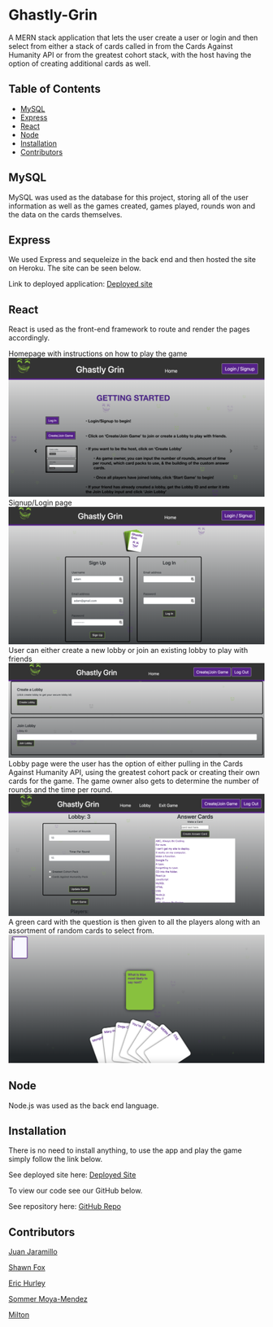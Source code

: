 # Ghastly-Grin
A MERN stack application that lets the user create a user or login and then select from either a stack of cards called in from the Cards Against Humanity API or from the greatest cohort stack, with the host having the option of creating additional cards as well. 

## Table of Contents

* [MySQL](#MySQL)
* [Express](#Express)
* [React](#React)
* [Node](#Node)
* [Installation](#Installation)
* [Contributors](#Contributors)

## MySQL
MySQL was used as the database for this project, storing all of the user information as well as the games created, games played, rounds won and the data on the cards themselves. 

## Express
We used Express and sequeleize in the back end and then hosted the site on Heroku. The site can be seen below. 

Link to deployed application: [Deployed site](https://ghastlygrin.herokuapp.com/)

## React
React is used as the front-end framework to route and render the pages accordingly. 

Homepage with instructions on how to play the game
![image of home page](client/public/homePage.png)
Signup/Login page
![image of signup/login page](client/public/LoginPage.png)
User can either create a new lobby or join an existing lobby to play with friends
![image of create lobby page](client/public/createLobby.png)
Lobby page were the user has the option of either pulling in the Cards Against Humanity API, using the greatest cohort pack or creating their own cards for the game. The game owner also gets to determine the number of rounds and the time per round. 
![image of lobby page](client/public/lobbyPage.png)
A green card with the question is then given to all the players along with an assortment of random cards to select from. 
![image of game page](client/public/gamePage.png)

## Node
Node.js was used as the back end language.   

## Installation

There is no need to install anything, to use the app and play the game simply follow the link below. 

See deployed site here: [Deployed Site](https://ghastlygrin.herokuapp.com/)

To view our code see our GitHub below. 

See repository here: [GitHub Repo](https://github.com/JD-Jaramillo/Ghastly-Grin)

## Contributors
[Juan Jaramillo](https://github.com/JD-Jaramillo)

[Shawn Fox](https://github.com/SFoxGit)

[Eric Hurley](https://github.com/HurleySquared)

[Sommer Moya-Mendez ](https://github.com/smoyamendez)

[Milton ](https://github.com/basedmilz)